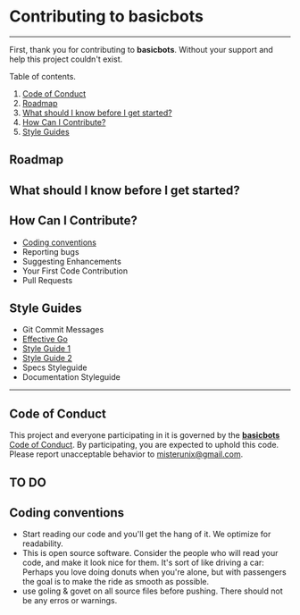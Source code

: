 # Contributing to **basicbots**

---

First, thank you for contributing to **basicbots**. Without your support and help this project couldn't exist.

Table of contents.

1. [Code of Conduct](#code-of-conduct)
2. [Roadmap](#roadmap) 
3. [What should I know before I get started?](#what-should-i-know-before-i-get-started?)
4. [How Can I Contribute?](#how-can-i-contrubute?)
5. [Style Guides](#style-guides)  

## Roadmap

## What should I know before I get started?  

## How Can I Contribute?
  - [Coding conventions](#coding-conventions)
  - Reporting bugs
  - Suggesting Enhancements
  - Your First Code Contribution
  - Pull Requests

## Style Guides

  - Git Commit Messages
  - [Effective Go](docs/EFFECTIVE_GO.md)
  - [Style Guide 1](docs/STYPE_GUIDE_1.md)
  - [Style Guide 2](docs/STYPE_GUIDE_2.md)
  - Specs Styleguide
  - Documentation Styleguide

  --- 

## Code of Conduct
This project and everyone participating in it is governed by the [**basicbots** Code of Conduct](docs/CODE_OF_CONDUCT.md). By participating, you are expected to uphold this code. Please report unacceptable behavior to misterunix@gmail.com.

## TO DO

## Coding conventions
- Start reading our code and you'll get the hang of it. We optimize for readability.
- This is open source software. Consider the people who will read your code, and make it look nice for them. It's sort of like driving a car: Perhaps you love doing donuts when you're alone, but with passengers the goal is to make the ride as smooth as possible.
- use goling & govet on all source files before pushing. There should not be any erros or warnings.